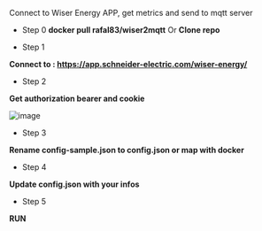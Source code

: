Connect to Wiser Energy APP, get metrics and send to mqtt server

- Step 0
**docker pull rafal83/wiser2mqtt**
Or
**Clone repo**

- Step 1

**Connect to : https://app.schneider-electric.com/wiser-energy/**

- Step 2

**Get authorization bearer and cookie**

![image](https://user-images.githubusercontent.com/4408217/163668396-59fdff0c-8a1a-4267-bb12-45ab70f08aaf.png)

- Step 3

**Rename config-sample.json to config.json or map with docker**

- Step 4

**Update config.json with your infos**

- Step 5 

**RUN**
